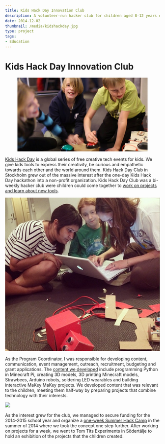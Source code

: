 ```yaml
---
title: Kids Hack Day Innovation Club
description: A volunteer-run hacker club for children aged 8-12 years old.
date: 2014-12-02
thumbnail: /media/kidshackday.jpg
type: project
tags:
- Education
---
```


# Kids Hack Day Innovation Club

<section>
    <figure class="fullwidth">
        <p><img src="/media/kidshackday.jpg"></p>
    </figure>

<a href="http://www.kidshackday.com" target="_blank">Kids Hack Day</a> is a global series of free creative tech events for kids. We give kids tools to express their creativity, be curious and empathetic towards each other and the world around them. Kids Hack Day Club in Stockholm grew out of the massive interest after the one-day Kids Hack Day hackathon into a non-profit organization. Kids Hack Day Club was a bi-weekly hacker club were children could come together to <a href="https://www.facebook.com/pg/KidsHackDay/photos/?tab=album&album_id=762804860397273" target="_blank">work on projects and learn about new tools</a>.

<p><img src="/media/kidshackday3.png"></p>

As the Program Coordinator, I was responsible for developing content, communication, event management, outreach, recruitment, budgeting and grant applications. The <a href="https://www.youtube.com/watch?v=oNFk2JbAKZc" target="_blank">content we developed</a> include programming Python in Minecraft Pi, creating 3D models, 3D printing Minecraft models, Strawbees, Arduino robots, soldering LED wearables and building interactive MaKey MaKey projects. We developed content that was relevant to the children, meeting them half-way by preparing projects that combine technology with their interests.

<p><img src="../images/kidshackday2.jpg"></p>

As the interest grew for the club, we managed to secure funding for the 2014-2015 school year and organize a <a href="https://www.facebook.com/pg/KidsHackDay/photos/?tab=album&album_id=823522000992225" target="_blank">one-week Summer Hack Camp</a> in the summer of 2014 where we took the concept one step further. After working on projects for a week, we went to Tom Tits Experiments in Södertälje to hold an exhibition of the projects that the children created.

</section>